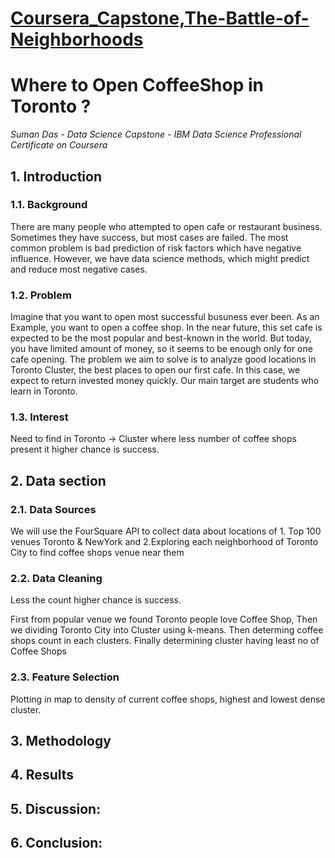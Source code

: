 <body>
      
<h1><a href="https://github.com/askourik/Coursera_Capstone/">Coursera_Capstone,The-Battle-of-Neighborhoods</a></h1>

<h1 id="How-to-Open-Most-Attractive-Student-Cafe-">Where to Open CoffeeShop in Toronto ?</h1>

<p><em>Suman Das - Data Science Capstone - IBM Data Science Professional Certificate on Coursera</em></p>

<h2 id="introduction">1. Introduction<a class="anchorjs-link " href="https://github.com/askourik/Coursera_Capstone/index.html#introduction" aria-label="Anchor" data-anchorjs-icon="" style="font: 1em / 1 anchorjs-icons; padding-left: 0.375em;"></a></h2>

<h3 id="background">1.1. Background<a class="anchorjs-link " href="https://github.com/askourik/Coursera_Capstone/index.html#background" aria-label="Anchor" data-anchorjs-icon="" style="font: 1em / 1 anchorjs-icons; padding-left: 0.375em;"></a></h3>

<p>There are many people who attempted to open cafe or restaurant business. Sometimes they have success, but most cases are failed. The most common problem is bad prediction of risk factors which have negative influence. However, we have data science methods, which might predict and reduce most negative cases.</p>

<h3 id="problem">1.2. Problem<a class="anchorjs-link " href="https://github.com/askourik/Coursera_Capstone/index.html#problem" aria-label="Anchor" data-anchorjs-icon="" style="font: 1em / 1 anchorjs-icons; padding-left: 0.375em;"></a></h3>

<p>Imagine that you want to open most successful busuness ever been. As an Example, you want to open a coffee shop. In the near future, this set cafe is expected to be the most popular and best-known in the world. But today, you have limited amount of money, so it seems to be enough only for one cafe opening. The problem we aim to solve is to analyze good locations in Toronto Cluster, the best places to open our first cafe. In this case, we expect to return invested money quickly. Our main target are students who learn in Toronto.</p>
  
<h3 id="interest">1.3. Interest<a class="anchorjs-link " href="https://github.com/askourik/Coursera_Capstone/index.html#interest" aria-label="Anchor" data-anchorjs-icon="" style="font: 1em / 1 anchorjs-icons; padding-left: 0.375em;"></a></h3>

<p>Need to find in Toronto -> Cluster where less number of coffee shops present it higher chance is success.</p>

<h2 id="datasection">2. Data section<a class="anchorjs-link " href="https://github.com/askourik/Coursera_Capstone/index.html#data-section" aria-label="Anchor" data-anchorjs-icon="" style="font: 1em / 1 anchorjs-icons; padding-left: 0.375em;"></a></h2>

<h3 id="datasources">2.1. Data Sources<a class="anchorjs-link " href="https://github.com/askourik/Coursera_Capstone/index.html#datasources" aria-label="Anchor" data-anchorjs-icon="" style="font: 1em / 1 anchorjs-icons; padding-left: 0.375em;"></a></h3>

<p>We will use the FourSquare API to collect data about locations of 1. Top 100 venues Toronto & NewYork and 2.Exploring each neighborhood of Toronto City to find coffee shops venue near them </p>

<h3 id="datacleaning">2.2. Data Cleaning<a class="anchorjs-link " href="https://github.com/askourik/Coursera_Capstone/index.html#datacleaning" aria-label="Anchor" data-anchorjs-icon="" style="font: 1em / 1 anchorjs-icons; padding-left: 0.375em;"></a></h3>

<p>Less the count higher chance is success.</p>
      <p>First from popular venue we found Toronto people love Coffee Shop, Then we dividing Toronto City into Cluster using k-means. Then determing coffee shops count in each clusters. Finally determining cluster having least no of Coffee Shops
      </p>

<h3 id="featureselection">2.3. Feature Selection<a class="anchorjs-link " href="https://github.com/askourik/Coursera_Capstone/index.html#featureselection" aria-label="Anchor" data-anchorjs-icon="" style="font: 1em / 1 anchorjs-icons; padding-left: 0.375em;"></a></h3>

<p>Plotting in map to density of current coffee shops, highest and lowest dense cluster.</p>

<h2 id="methodology">3. Methodology<a class="anchorjs-link " href="https://github.com/askourik/Coursera_Capstone/index.html#methodology" aria-label="Anchor" data-anchorjs-icon="" style="font: 1em / 1 anchorjs-icons; padding-left: 0.375em;"></a></h2>

<h2 id="results">4. Results<a class="anchorjs-link " href="https://github.com/askourik/Coursera_Capstone/index.html#results" aria-label="Anchor" data-anchorjs-icon="" style="font: 1em / 1 anchorjs-icons; padding-left: 0.375em;"></a></h2>

<h2 id="discussion">5. Discussion:<a class="anchorjs-link " href="https://github.com/askourik/Coursera_Capstone/index.html#discussion" aria-label="Anchor" data-anchorjs-icon="" style="font: 1em / 1 anchorjs-icons; padding-left: 0.375em;"></a></h2>

<h2 id="conclusion">6. Conclusion:<a class="anchorjs-link " href="https://github.com/askourik/Coursera_Capstone/index.html#conclusion" aria-label="Anchor" data-anchorjs-icon="" style="font: 1em / 1 anchorjs-icons; padding-left: 0.375em;"></a></h2>
      
    
</body>
